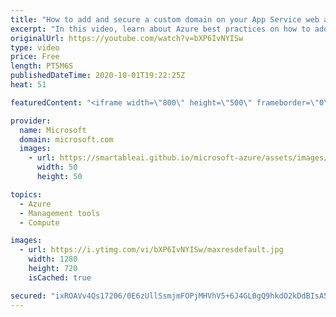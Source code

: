 ```yaml
---
title: "How to add and secure a custom domain on your App Service web app | Azure Portal Series"
excerpt: "In this video, learn about Azure best practices on how to add a custom domain to your web app and how to secure your custom domain with an App Service Managed Certificate.   Try out these features in the Azure portal: https://portal.azure.com   Keep connected on Twitter: https://twitter.com/AzurePortal"
originalUrl: https://youtube.com/watch?v=bXP6IvNYISw
type: video
price: Free
length: PT5M6S
publishedDateTime: 2020-10-01T19:22:25Z
heat: 51

featuredContent: "<iframe width=\"800\" height=\"500\" frameborder=\"0\" src=\"https://www.youtube.com/embed/bXP6IvNYISw\" allow=\"accelerometer; autoplay; encrypted-media; gyroscope; picture-in-picture\" allowfullscreen></iframe>"

provider:
  name: Microsoft
  domain: microsoft.com
  images:
    - url: https://smartableai.github.io/microsoft-azure/assets/images/organizations/microsoft.com-50x50.jpg
      width: 50
      height: 50

topics:
  - Azure
  - Management tools
  - Compute

images:
  - url: https://i.ytimg.com/vi/bXP6IvNYISw/maxresdefault.jpg
    width: 1280
    height: 720
    isCached: true

secured: "ixROAVv4Qs17206/0E6zUllSsmjmFOPjMHVhV5+6J4GL0gQ9hkdO2kDdBIsA5+k1llrX6/6hrNPchLWQm0vGJalSCF8uE1jJPgdWgOsR6PfBV2jhe3bfmx8Yt03kQiC3yHRDwnIIwg7jgESMhX68ZB1mPl0/V2HrJKbTOgiAGqnb4vFc4ioK5H5qX20b8AiAw0PkErZO11+XHWces9S5Mksukv87oU10GtJa39+kIR0s4CB3CZKkkeU0vPzGJaxDa1f/u/rlZ8lAhKA7vBs+KHBfScvKvucr5psXWytGhYyndOVCl/35GV1dNI9j3Q+pGcW9kO7FUNH3M8YaWKMqpATG3yKpntsnbh3VIlRgTEfM0fFomcgg7SeEZD1ohcM9Fbv/ZUcSYGlyE8YN1aB1vVYIaeB2YsnT2sBXqHeXceI=;Ro1S72gp123QgjR7KilEBA=="
---
```


